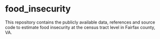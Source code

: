# food_insecurity
This repository contains the publicly available data, references and source code to estimate food insecurity at the census tract level in Fairfax county, VA.

